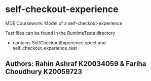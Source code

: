# self-checkout-experience
MDE Coursework: Model of a self-checkout-experience


Test files can be found in the RuntimeTests directory
- contains SelfCheckoutExperience.xpect and self_checkout_experience_test





## Authors: Rahin Ashraf K20034059 & Fariha Choudhury K20059723
